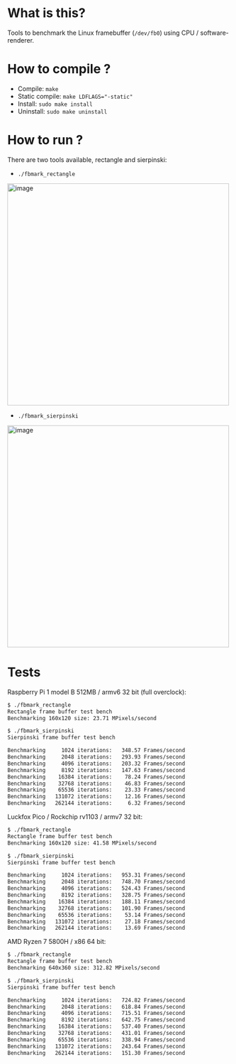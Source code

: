 # What is this?
Tools to benchmark the Linux framebuffer (`/dev/fb0`) using CPU / software-renderer.

# How to compile ?
* Compile: `make`
* Static compile: `make LDFLAGS="-static"`
* Install: `sudo make install`
* Uninstall: `sudo make uninstall`

# How to run ?
There are two tools available, rectangle and sierpinski:

* `./fbmark_rectangle`
<img width="500" height="500" alt="image" src="https://github.com/user-attachments/assets/8d8a8f60-9d17-422d-8b90-16d10d4347b6" />

* `./fbmark_sierpinski`
<img width="500" height="500" alt="image" src="https://github.com/user-attachments/assets/8f608b86-3204-42f3-b7e5-27ee0363ff07" />

# Tests
Raspberry Pi 1 model B 512MB / armv6 32 bit (full overclock):
```bash
$ ./fbmark_rectangle 
Rectangle frame buffer test bench
Benchmarking 160x120 size: 23.71 MPixels/second

$ ./fbmark_sierpinski 
Sierpinski frame buffer test bench

Benchmarking     1024 iterations:   348.57 Frames/second
Benchmarking     2048 iterations:   293.93 Frames/second
Benchmarking     4096 iterations:   203.32 Frames/second
Benchmarking     8192 iterations:   147.63 Frames/second
Benchmarking    16384 iterations:    78.24 Frames/second
Benchmarking    32768 iterations:    46.83 Frames/second
Benchmarking    65536 iterations:    23.33 Frames/second
Benchmarking   131072 iterations:    12.16 Frames/second
Benchmarking   262144 iterations:     6.32 Frames/second
```

Luckfox Pico / Rockchip rv1103 / armv7 32 bit:
```bash
$ ./fbmark_rectangle 
Rectangle frame buffer test bench
Benchmarking 160x120 size: 41.58 MPixels/second

$ ./fbmark_sierpinski 
Sierpinski frame buffer test bench

Benchmarking     1024 iterations:   953.31 Frames/second
Benchmarking     2048 iterations:   748.70 Frames/second
Benchmarking     4096 iterations:   524.43 Frames/second
Benchmarking     8192 iterations:   328.75 Frames/second
Benchmarking    16384 iterations:   188.11 Frames/second
Benchmarking    32768 iterations:   101.90 Frames/second
Benchmarking    65536 iterations:    53.14 Frames/second
Benchmarking   131072 iterations:    27.18 Frames/second
Benchmarking   262144 iterations:    13.69 Frames/second
```

AMD Ryzen 7 5800H / x86 64 bit:
```bash
$ ./fbmark_rectangle 
Rectangle frame buffer test bench
Benchmarking 640x360 size: 312.82 MPixels/second

$ ./fbmark_sierpinski 
Sierpinski frame buffer test bench

Benchmarking     1024 iterations:   724.82 Frames/second
Benchmarking     2048 iterations:   618.84 Frames/second
Benchmarking     4096 iterations:   715.51 Frames/second
Benchmarking     8192 iterations:   642.75 Frames/second
Benchmarking    16384 iterations:   537.40 Frames/second
Benchmarking    32768 iterations:   431.01 Frames/second
Benchmarking    65536 iterations:   338.94 Frames/second
Benchmarking   131072 iterations:   243.64 Frames/second
Benchmarking   262144 iterations:   151.30 Frames/second
```
